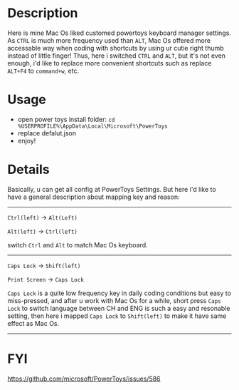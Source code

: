 # Description

Here is mine Mac Os liked customed powertoys keyboard manager settings.
As `CTRL` is much more frequency used than `ALT`, Mac Os offered more accessable way when coding with shortcuts by using ur cutie right thumb instead of little finger! 
Thus, here i switched `CTRL` and `ALT`, but it's not even enough, i'd like to replace more convenient shortcuts such as replace `ALT+F4` to `command+w`, etc.

# Usage

- open power toys install folder: `cd %USERPROFILE%\AppData\Local\Microsoft\PowerToys`
- replace defalut.json
- enjoy!



# Details

Basically, u can get all config at PowerToys Settings. But here i'd like to have a general description about mapping key and reason:

--- 
`Ctrl(left)` -> `Alt(Left)`

`Alt(left)` -> `Ctrl(left)`

switch `Ctrl` and `Alt` to match Mac Os keyboard.

--- 
`Caps Lock` -> `Shift(left)`

`Print Screen` -> `Caps Lock`

`Caps Lock` is a quite low frequency key in daily coding conditions but easy to miss-pressed, and after u work with Mac Os for a while, short press `Caps Lock` to switch language between CH and ENG is such a easy and resonable setting, then here i mapped `Caps Lock` to `Shift(left)` to make it have same effect as Mac Os.

--- 


# FYI
https://github.com/microsoft/PowerToys/issues/586